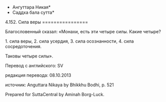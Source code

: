 * Ангуттара Никая*
* Саддха бала сутта*

4\.152\. Сила веры
\=\=\=\=\=\=\=\=\=\=\=\=\=\=\=\=

Благословенный сказал: «Монахи, есть эти четыре силы\. Какие четыре?

1\. сила веры,
2\. сила усердия,
3\. сила осознанности,
4\. сила сосредоточения\.

Таковы четыре силы»\.

Перевод с английского: SV

редакция перевода: 08\.10\.2013

источник: Anguttara Nikaya by Bhikkhu Bodhi, p\. 521

Prepared for SuttaCentral by Aminah Borg\-Luck\.